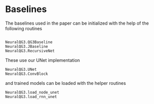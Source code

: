 # Baselines 

The baselines used in the paper can be initialized with the help of the following routines

```@docs 

NeuralQG3.QG3Baseline
NeuralQG3.JBaseline
NeuralQG3.RecursiveNet
```

These use our UNet implementation

```@docs; canonical=false 
NeuralQG3.UNet
NeuralQG3.ConvBlock
```

and trained models can be loaded with the helper routines 

```@docs; canonical=false 
NeuralQG3.load_node_unet
NeuralQG3.load_rnn_unet
```